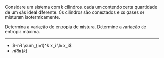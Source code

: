 Considere um sistema com $k$ cilindros, cada um contendo certa quantidade de um gás ideal diferente. Os cilindros são conectados e os gases se misturam isotermicamente.

Determina a variação de entropia de mistura.
Determine a variação de entropia máxima.

---

- $-nR \sum_{i=1}^k x_i \ln x_i$
- $nR \ln(k)$
